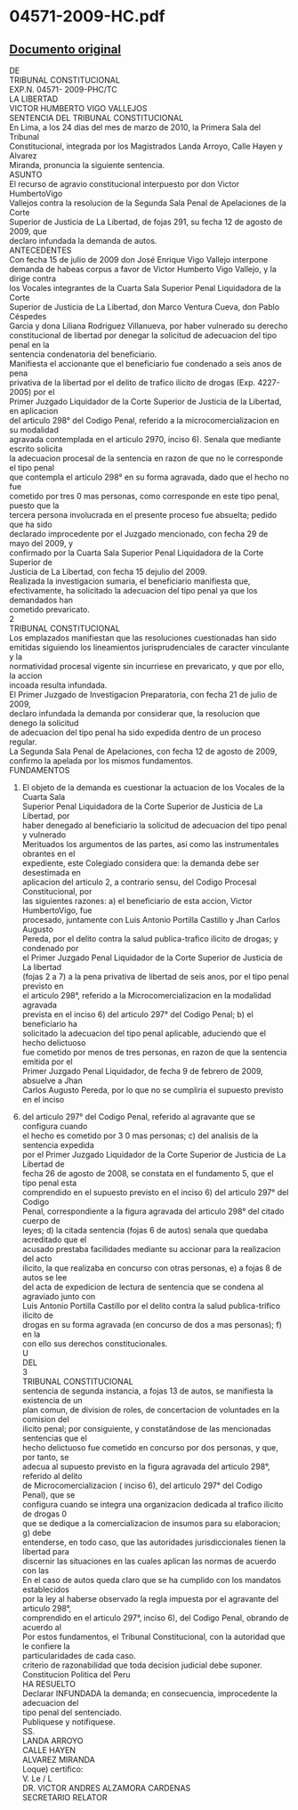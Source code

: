
04571-2009-HC.pdf
=================
  
[Documento original](https://tc.gob.pe/jurisprudencia/2010/04571-2009-HC.pdf)  
---  
DE  
TRIBUNAL CONSTITUCIONAL  
EXP.N. 04571- 2009-PHC/TC  
LA LIBERTAD  
VICTOR HUMBERTO VIGO VALLEJOS  
SENTENCIA DEL TRIBUNAL CONSTITUCIONAL  
En Lima, a los 24 dias del mes de marzo de 2010, la Primera Sala del Tribunal  
Constitucional, integrada por los Magistrados Landa Arroyo, Calle Hayen y Alvarez  
Miranda, pronuncia la siguiente sentencia.  
ASUNTO  
El recurso de agravio constitucional interpuesto por don Victor HumbertoVigo  
Vallejos contra la resolucion de la Segunda Sala Penal de Apelaciones de la Corte  
Superior de Justicia de La Libertad, de fojas 291, su fecha 12 de agosto de 2009, que  
declaro infundada la demanda de autos.  
ANTECEDENTES  
Con fecha 15 de julio de 2009 don José Enrique Vigo Vallejo interpone  
demanda de habeas corpus a favor de Victor Humberto Vigo Vallejo, y la dirige contra  
los Vocales integrantes de la Cuarta Sala Superior Penal Liquidadora de la Corte  
Superior de Justicia de La Libertad, don Marco Ventura Cueva, don Pablo Céspedes  
Garcia y dona Liliana Rodriguez Villanueva, por haber vulnerado su derecho  
constitucional de libertad por denegar la solicitud de adecuacion del tipo penal en la  
sentencia condenatoria del beneficiario.  
Manifiesta el accionante que el beneficiario fue condenado a seis anos de pena  
privativa de la libertad por el delito de trafico ilicito de drogas (Exp. 4227-2005) por el  
Primer Juzgado Liquidador de la Corte Superior de Justicia de la Libertad, en aplicacion  
del articulo 298° del Codigo Penal, referido a la microcomercializacion en su modalidad  
agravada contemplada en el articulo 2970, inciso 6). Senala que mediante escrito solicita  
la adecuacion procesal de la sentencia en razon de que no le corresponde el tipo penal  
que contempla el articulo 298° en su forma agravada, dado que el hecho no fue  
cometido por tres 0 mas personas, como corresponde en este tipo penal, puesto que la  
tercera persona involucrada en el presente proceso fue absuelta; pedido que ha sido  
declarado improcedente por el Juzgado mencionado, con fecha 29 de mayo del 2009, y  
confirmado por la Cuarta Sala Superior Penal Liquidadora de la Corte Superior de  
Justicia de La Libertad, con fecha 15 dejulio del 2009.  
Realizada la investigacion sumaria, el beneficiario manifiesta que,  
efectivamente, ha solicitado la adecuacion del tipo penal ya que los demandados han  
cometido prevaricato.  
2  
TRIBUNAL CONSTITUCIONAL  
Los emplazados manifiestan que las resoluciones cuestionadas han sido  
emitidas siguiendo los lineamientos jurisprudenciales de caracter vinculante y la  
normatividad procesal vigente sin incurriese en prevaricato, y que por ello, la accion  
incoada resulta infundada.  
El Primer Juzgado de Investigacion Preparatoria, con fecha 21 de julio de 2009,  
declaro infundada la demanda por considerar que, la resolucion que denego la solicitud  
de adecuacion del tipo penal ha sido expedida dentro de un proceso regular.  
La Segunda Sala Penal de Apelaciones, con fecha 12 de agosto de 2009,  
confirmo la apelada por los mismos fundamentos.  
FUNDAMENTOS  
1. El objeto de la demanda es cuestionar la actuacion de los Vocales de la Cuarta Sala  
Superior Penal Liquidadora de la Corte Superior de Justicia de La Libertad, por  
haber denegado al beneficiario la solicitud de adecuacion del tipo penal y vulnerado  
Merituados los argumentos de las partes, asi como las instrumentales obrantes en el  
expediente, este Colegiado considera que: la demanda debe ser desestimada en  
aplicacion del articulo 2, a contrario sensu, del Codigo Procesal Constitucional, por  
las siguientes razones: a) el beneficiario de esta accion, Victor HumbertoVigo, fue  
procesado, juntamente con Luis Antonio Portilla Castillo y Jhan Carlos Augusto  
Pereda, por el delito contra la salud publica-trafico ilicito de drogas; y condenado por  
el Primer Juzgado Penal Liquidador de la Corte Superior de Justicia de La libertad  
(fojas 2 a 7) a la pena privativa de libertad de seis anos, por el tipo penal previsto en  
el articulo 298°, referido a la Microcomercializacion en la modalidad agravada  
prevista en el inciso 6) del articulo 297° del Codigo Penal; b) el beneficiario ha  
solicitado la adecuacion del tipo penal aplicable, aduciendo que el hecho delictuoso  
fue cometido por menos de tres personas, en razon de que la sentencia emitida por el  
Primer Juzgado Penal Liquidador, de fecha 9 de febrero de 2009, absuelve a Jhan  
Carlos Augusto Pereda, por lo que no se cumpliria el supuesto previsto en el inciso  
6) del articulo 297° del Codigo Penal, referido al agravante que se configura cuando  
el hecho es cometido por 3 0 mas personas; c) del analisis de la sentencia expedida  
por el Primer Juzgado Liquidador de la Corte Superior de Justicia de La Libertad de  
fecha 26 de agosto de 2008, se constata en el fundamento 5, que el tipo penal esta  
comprendido en el supuesto previsto en el inciso 6) del articulo 297° del Codigo  
Penal, correspondiente a la figura agravada del articulo 298° del citado cuerpo de  
leyes; d) la citada sentencia (fojas 6 de autos) senala que quedaba acreditado que el  
acusado prestaba facilidades mediante su accionar para la realizacion del acto  
ilicito, la que realizaba en concurso con otras personas, e) a fojas 8 de autos se lee  
del acta de expedicion de lectura de sentencia que se condena al agraviado junto con  
Luis Antonio Portilla Castillo por el delito contra la salud publica-trifico ilicito de  
drogas en su forma agravada (en concurso de dos a mas personas); f) en la  
con ello sus derechos constitucionales.  
U  
DEL  
3  
TRIBUNAL CONSTITUCIONAL  
sentencia de segunda instancia, a fojas 13 de autos, se manifiesta la existencia de un  
plan comun, de division de roles, de concertacion de voluntades en la comision del  
ilicito penal; por consiguiente, y constatândose de las mencionadas sentencias que el  
hecho delictuoso fue cometido en concurso por dos personas, y que, por tanto, se  
adecua al supuesto previsto en la figura agravada del articulo 298°, referido al delito  
de Microcomercializacion ( inciso 6), del articulo 297° del Codigo Penal), que se  
configura cuando se integra una organizacion dedicada al trafico ilicito de drogas 0  
que se dedique a la comercializacion de insumos para su elaboracion; g) debe  
entenderse, en todo caso, que las autoridades jurisdiccionales tienen la libertad para  
discernir las situaciones en las cuales aplican las normas de acuerdo con las  
En el caso de autos queda claro que se ha cumplido con los mandatos establecidos  
por la ley al haberse observado la regla impuesta por el agravante del articulo 298°,  
comprendido en el articulo 297°, inciso 6), del Codigo Penal, obrando de acuerdo al  
Por estos fundamentos, el Tribunal Constitucional, con la autoridad que le confiere la  
particularidades de cada caso.  
criterio de razonabilidad que toda decision judicial debe suponer.  
Constitucion Politica del Peru  
HA RESUELTO  
Declarar INFUNDADA la demanda; en consecuencia, improcedente la adecuacion del  
tipo penal del sentenciado.  
Publiquese y notifiquese.  
SS.  
LANDA ARROYO  
CALLE HAYEN  
ALVAREZ MIRANDA  
Loque) certifico:  
V. Le / L  
DR. VICTOR ANDRES ALZAMORA CARDENAS  
SECRETARIO RELATOR